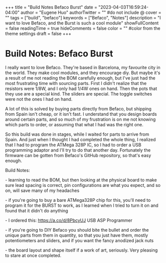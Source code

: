 +++
title = "Build Notes Befaco Burst"
date = "2023-04-03T16:59:24-04:00"
author = "Eugene Huo"
authorTwitter = "" #do not include @
cover = ""
tags = ["build", "befaco"]
keywords = ["Befaco", "Notes"]
description = "I want to love Befaco, and the Burst is such a cool module"
showFullContent = false
readingTime = true
hideComments = false
color = "" #color from the theme settings
draft = false
+++

# Build Notes: Befaco Burst #

I really want to love Befaco. They're based in Barcelona, my favourite city in the world. They make cool modules, and they encourage diy. But maybe it's a result of me not reading the BOM carefully enough, but I've just had the most frustrating time with sourcing parts. First I didn't realize that the resistors were 1/8W, and I only had 1/4W ones on hand. Then the pots that they use are a special kind. The sliders are special. The toggle switches were not the ones I had on hand.

A lot of this is solved by buying parts directly from Befaco, but shipping from Spain isn't cheap, or it isn't fast. I understand that you design boards around certain parts, and so much of my frustration is on me not knowing which parts to order, or assuming that what I had was the right one.

So this build was done in stages, while I waited for parts to arrive from Spain. And just when I thought I had completed the whole thing, I realized that I had to program the ATMega 328P IC, so I had to order a USB programming adaptor and I'll try to do that another day. Fortunately the firmware can be gotten from Befaco's GitHub repository, so that's easy enough.

Build Notes:

\- learning to read the BOM, but then looking at the physical board to make sure lead spacing is correct, pin configurations are what you expect, and so on, will save many of my headaches

\- if you're going to buy a bare ATMega328P chip for this, you'll need to program it for the BURST to work, as I learned when I tried to turn it on and found that it didn't do anything

\- I ordered this: <https://a.co/d/8PbcyUJ> USB ASP Programmer

\- if you're going to DIY Befaco you should bite the bullet and order the unique parts from them in quantity, so that you just have them, mostly potentiometers and sliders, and if you want the fancy anodized jack nuts

\- the board layout and shape itself if a work of art, seriously. Very pleasing to stare at once completed.
